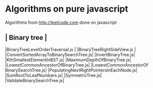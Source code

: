 # Algorithms on pure javascript
Algorithms from http://leetcode.com done on javascript

| Binary tree                       |
-------------------------------------
|BinaryTreeLevelOrderTraversal.js   |
|BinaryTreeRightSideView.js         |
|ConvertSortedArrayToBinarySearchTree.js|
|InvertBinaryTree.js|
|KthSmallestElementInBST.js|
|MaximumDepthOfBinaryTree.js|
|LowestCommonAncestorOfBinaryTree.js|
|LowestCommonAncestorOf BinarySearchTree.js|
|PopulatingNextRightPointersInEachNode.js|
|SumRootToLeafNumbers.js|
|SymmetricTree.js|
|ValidateBinarySearchTree.js|
